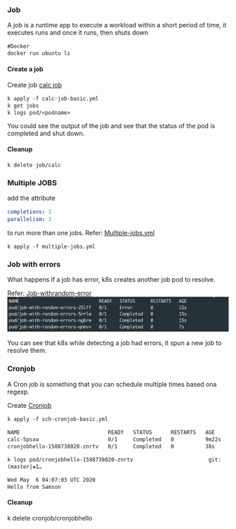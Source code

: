 ### Job
A job is a runtime app to execute a workload within a short period of time, it executes runs and once it runs, then shuts down

```shell script
#Docker
docker run ubuntu ls
```

#### Create a job
Create job [calc job](calc-job-basic.yml)

```shell script
k apply -f calc-job-basic.yml
k get jobs
k logs pod/<podname>
```

You could see the output of the job and see that the status of the pod is completed and shut down.

#### Cleanup
```shell script
k delete job/calc
```

### Multiple JOBS
add the attribute
```yaml
completions: 3 
parallelism: 3
```
to run more than one jobs.
Refer: [Multiple-jobs.yml](multiple-jobs.yml)

```shell script
k apply -f multiple-jobs.yml
```
### Job with errors
What happens if a job has error, k8s creates another job pod to resolve. 

Refer: [Job-withrandom-error](jobs-with-error.yml)
![](.readme_images/3994fd2d.png)

You can see that k8s while detecting a job had errors, it spun a new job to resolve them. 

### Cronjob
A Cron job is something that you can schedule multiple times based ona  regexp. 

Create [Cronjob](sch-cronjob-basic.yml)

```shell script
k apply -f sch-cronjob-basic.yml
```

```text
NAME                            READY   STATUS      RESTARTS   AGE
calc-5psxw                      0/1     Completed   0          9m22s
cronjobhello-1588738020-znrtv   0/1     Completed   0          38s
```

```shell script
k logs pod/cronjobhello-1588738020-znrtv                        git:(master|✚1…
```
```text
Wed May  6 04:07:03 UTC 2020
Hello from Samson
```

#### Cleanup
k delete cronjob/cronjobhello

